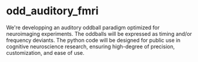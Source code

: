 # odd_auditory_fmri
We're developping an auditory oddball paradigm optimized for neuroimaging experiments. The oddballs will be expressed as timing and/or frequency deviants. The python code will be designed for public use in cognitive neuroscience research, ensuring high-degree of precision, customization, and ease of use.
